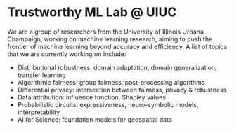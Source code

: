 # Trustworthy ML Lab @ UIUC

We are a group of researchers from the University of Illinois Urbana Champaign, working on machine learning research, aiming to push the frontier of machine learning beyond accuracy and efficiency. A list of topics that we are currently working on include:

- Distributional robustness: domain adaptation, domain generalization, transfer learning
- Algorithmic fairness: group fairness, post-processing algorithms
- Differential privacy: intersection between fairness, privacy & robustness
- Data attribution: influence function, Shapley values
- Probabilistic circuits: expressiveness, neuro-symbolic models, interpretability
- AI for Science: foundation models for geospatial data

